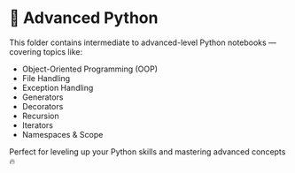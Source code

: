 # 🚀 Advanced Python

This folder contains intermediate to advanced-level Python notebooks — covering topics like:
- Object-Oriented Programming (OOP)
- File Handling
- Exception Handling
- Generators
- Decorators
- Recursion
- Iterators
- Namespaces & Scope

Perfect for leveling up your Python skills and mastering advanced concepts 🔥
